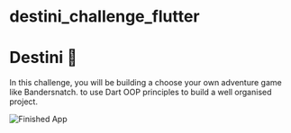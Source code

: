# destini_challenge_flutter

# Destini 🤔

In this challenge, you will be building a choose your own adventure game like Bandersnatch.
to use Dart OOP principles to build a well organised project.

![Finished App](https://github.com/londonappbrewery/Images/blob/master/Destini.gif)
